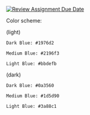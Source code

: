 [![Review Assignment Due Date](https://classroom.github.com/assets/deadline-readme-button-24ddc0f5d75046c5622901739e7c5dd533143b0c8e959d652212380cedb1ea36.svg)](https://classroom.github.com/a/VfT8U4Cl)


Color scheme:

(light)

    Dark Blue: #1976d2
  
    Medium Blue: #2196f3
  
    Light Blue: #bbdefb

(dark)

    Dark Blue: #0a3560
  
    Medium Blue: #1d5d90
  
    Light Blue: #3a88c1
